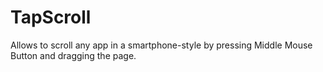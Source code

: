 # TapScroll

Allows to scroll any app in a smartphone-style by pressing Middle Mouse Button and dragging the page.
